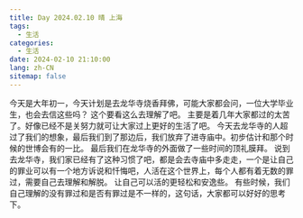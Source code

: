 ```yaml
---
title: Day 2024.02.10 晴 上海
tags:
  - 生活
categories:
  - 生活
date: 2024-02-10 21:10:00
lang: zh-CN
sitemap: false
---
```

今天是大年初一，今天计划是去龙华寺烧香拜佛，可能大家都会问，一位大学毕业生，也会去信这些吗？ 这个要看这么去理解了吧。
主要是着几年大家都过的太苦了。好像已经不是关努力就可让大家过上更好的生活了吧。
今天去龙华寺的人超过了我们的想象，最后我们到了那边后，我们放弃了进寺庙中。初步估计和那个时候的世博会有的一比。
最后我们在龙华寺的外面做了一些时间的顶礼膜拜。
说到去龙华寺，我们家已经有了这种习惯了吧，都是会去寺庙中多走走，一个是让自己的罪业可以有一个地方诉说和忏悔吧，人活在这个世界上，每个人都有着无数的罪过，需要自己去理解和解脱。
让自己可以活的更轻松和安逸些。
有些时候，我们自己理解的没有罪过和是否有罪过是不一样的，这句话，大家都可以好好的思考下。